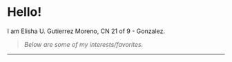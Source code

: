 # Hello!
I am Elisha U. Gutierrez Moreno, CN 21 of 9 - Gonzalez.
> *Below are some of my interests/favorites.*

---
